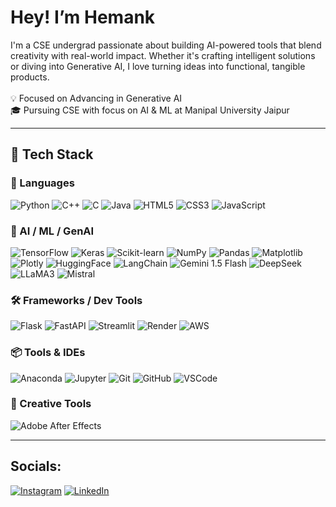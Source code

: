 # Hey! I’m Hemank
I'm a CSE undergrad passionate about building AI-powered tools that blend creativity with real-world impact. Whether it's crafting intelligent solutions or diving into Generative AI, I love turning ideas into functional, tangible products.  <br><br>
💡 Focused on Advancing in Generative AI <br>
🎓 Pursuing CSE with focus on AI & ML at Manipal University Jaipur 


---

## 🚀 Tech Stack

### 🧠 Languages
![Python](https://img.shields.io/badge/Python-3670A0?style=for-the-badge&logo=python&logoColor=ffdd54)
![C++](https://img.shields.io/badge/C++-00599C?style=for-the-badge&logo=c%2B%2B&logoColor=white)
![C](https://img.shields.io/badge/C-00599C?style=for-the-badge&logo=c&logoColor=white)
![Java](https://img.shields.io/badge/Java-ED8B00?style=for-the-badge&logo=java&logoColor=white)
![HTML5](https://img.shields.io/badge/HTML5-E34F26?style=for-the-badge&logo=html5&logoColor=white)
![CSS3](https://img.shields.io/badge/CSS3-1572B6?style=for-the-badge&logo=css3&logoColor=white)
![JavaScript](https://img.shields.io/badge/JavaScript-323330?style=for-the-badge&logo=javascript&logoColor=F7DF1E)



### 🤖 AI / ML / GenAI
![TensorFlow](https://img.shields.io/badge/TensorFlow-FF6F00?style=for-the-badge&logo=tensorflow&logoColor=white)
![Keras](https://img.shields.io/badge/Keras-D00000?style=for-the-badge&logo=keras&logoColor=white)
![Scikit-learn](https://img.shields.io/badge/Scikit--Learn-F7931E?style=for-the-badge&logo=scikit-learn&logoColor=white)
![NumPy](https://img.shields.io/badge/NumPy-013243?style=for-the-badge&logo=numpy&logoColor=white)
![Pandas](https://img.shields.io/badge/Pandas-150458?style=for-the-badge&logo=pandas&logoColor=white)
![Matplotlib](https://img.shields.io/badge/Matplotlib-ffffff?style=for-the-badge&logo=matplotlib&logoColor=black)
![Plotly](https://img.shields.io/badge/Plotly-3F4F75?style=for-the-badge&logo=plotly&logoColor=white)
![HuggingFace](https://img.shields.io/badge/HuggingFace-DCDCDC?style=for-the-badge&logo=huggingface&logoColor=black)
![LangChain](https://img.shields.io/badge/LangChain-00B786?style=for-the-badge&logo=langchain&logoColor=white)
![Gemini 1.5 Flash](https://img.shields.io/badge/Gemini%201.5%20Flash-5E3BFA?style=for-the-badge&logo=google&logoColor=white)
![DeepSeek](https://img.shields.io/badge/DeepSeek-0085CA?style=for-the-badge&logo=openai&logoColor=white)
![LLaMA3](https://img.shields.io/badge/LLaMA3-4C4C4C?style=for-the-badge&logo=meta&logoColor=white)
![Mistral](https://img.shields.io/badge/Mistral-000000?style=for-the-badge&logo=data&logoColor=white)



### 🛠 Frameworks / Dev Tools
![Flask](https://img.shields.io/badge/Flask-000000?style=for-the-badge&logo=flask&logoColor=white)
![FastAPI](https://img.shields.io/badge/FastAPI-005571?style=for-the-badge&logo=fastapi)
![Streamlit](https://img.shields.io/badge/Streamlit-FF4B4B?style=for-the-badge&logo=streamlit&logoColor=white)
![Render](https://img.shields.io/badge/Render-46E3B7?style=for-the-badge&logo=render&logoColor=white)
![AWS](https://img.shields.io/badge/AWS-FF9900?style=for-the-badge&logo=amazon-aws&logoColor=white)



### 📦 Tools & IDEs
![Anaconda](https://img.shields.io/badge/Anaconda-44A833?style=for-the-badge&logo=anaconda&logoColor=white)
![Jupyter](https://img.shields.io/badge/Jupyter-F37626?style=for-the-badge&logo=jupyter&logoColor=white)
![Git](https://img.shields.io/badge/Git-F05032?style=for-the-badge&logo=git&logoColor=white)
![GitHub](https://img.shields.io/badge/GitHub-181717?style=for-the-badge&logo=github&logoColor=white)
![VSCode](https://img.shields.io/badge/VS%20Code-007ACC?style=for-the-badge&logo=visual-studio-code&logoColor=white)



### 🎨 Creative Tools
![Adobe After Effects](https://img.shields.io/badge/Adobe%20After%20Effects-9999FF?style=for-the-badge&logo=adobe-after-effects&logoColor=white)


---


## Socials:
[![Instagram](https://img.shields.io/static/v1?message=Instagram&logo=instagram&label=&color=E4405F&logoColor=white&labelColor=&style=for-the-badge)](https://instagram.com/hemankfr) [![LinkedIn](https://img.shields.io/static/v1?message=LinkedIn&logo=linkedin&label=&color=0077B5&logoColor=white&labelColor=&style=for-the-badge)](https://www.linkedin.com/in/hemankkumar24/)


